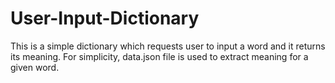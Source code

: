 # User-Input-Dictionary

This is a simple dictionary which requests user to input a word and it returns its meaning.
For simplicity, data.json file is used to extract meaning for a given word.

